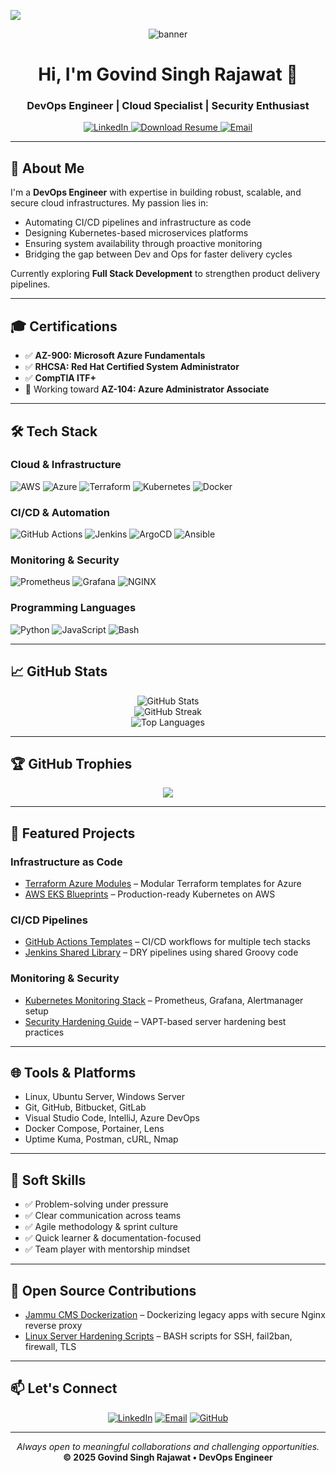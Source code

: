 [![](https://visitcount.itsvg.in/api?id=govindrajawat&icon=9&color=7)](https://visitcount.itsvg.in)

<p align="center">
  <img src="https://user-images.githubusercontent.com/53086504/222387656-a58cb64f-74cb-48f1-98d6-e7978ec3b864.png" alt="banner" />
</p>

<h1 align="center">Hi, I'm Govind Singh Rajawat 👋</h1>
<h3 align="center">DevOps Engineer | Cloud Specialist | Security Enthusiast</h3>

<p align="center">
  <a href="https://linkedin.com/in/govindrajawat">
    <img src="https://img.shields.io/badge/LinkedIn-0077B5?style=for-the-badge&logo=linkedin&logoColor=white" alt="LinkedIn"/>
  </a>
  <a href="https://github.com/govindrajawat/govindrajawat/files/10869811/resume.pdf">
    <img src="https://img.shields.io/badge/Download_CV-Govind_Singh-blue?style=for-the-badge" alt="Download Resume"/>
  </a>
  <a href="mailto:govindrajawat260398260398@gmail.com">
    <img src="https://img.shields.io/badge/Email-D14836?style=for-the-badge&logo=gmail&logoColor=white" alt="Email"/>
  </a>
</p>

---

## 🚀 About Me

I'm a **DevOps Engineer** with expertise in building robust, scalable, and secure cloud infrastructures. My passion lies in:

- Automating CI/CD pipelines and infrastructure as code
- Designing Kubernetes-based microservices platforms
- Ensuring system availability through proactive monitoring
- Bridging the gap between Dev and Ops for faster delivery cycles

Currently exploring **Full Stack Development** to strengthen product delivery pipelines.

---

## 🎓 Certifications

- ✅ **AZ-900: Microsoft Azure Fundamentals**  
- ✅ **RHCSA: Red Hat Certified System Administrator**  
- ✅ **CompTIA ITF+**  
- 🧪 Working toward **AZ-104: Azure Administrator Associate**

---

## 🛠️ Tech Stack

### **Cloud & Infrastructure**
![AWS](https://img.shields.io/badge/AWS-%23FF9900.svg?style=for-the-badge&logo=amazon-aws&logoColor=white)
![Azure](https://img.shields.io/badge/Azure-%230072C6.svg?style=for-the-badge&logo=microsoft-azure&logoColor=white)
![Terraform](https://img.shields.io/badge/Terraform-%235835CC.svg?style=for-the-badge&logo=terraform&logoColor=white)
![Kubernetes](https://img.shields.io/badge/Kubernetes-%23326CE5.svg?style=for-the-badge&logo=kubernetes&logoColor=white)
![Docker](https://img.shields.io/badge/Docker-%230db7ed.svg?style=for-the-badge&logo=docker&logoColor=white)

### **CI/CD & Automation**
![GitHub Actions](https://img.shields.io/badge/GitHub_Actions-%232088FF.svg?style=for-the-badge&logo=github-actions&logoColor=white)
![Jenkins](https://img.shields.io/badge/Jenkins-%23D24939.svg?style=for-the-badge&logo=jenkins&logoColor=white)
![ArgoCD](https://img.shields.io/badge/ArgoCD-%23EF7B4D.svg?style=for-the-badge&logo=argo&logoColor=white)
![Ansible](https://img.shields.io/badge/Ansible-%231A1918.svg?style=for-the-badge&logo=ansible&logoColor=white)

### **Monitoring & Security**
![Prometheus](https://img.shields.io/badge/Prometheus-%23E6522C.svg?style=for-the-badge&logo=prometheus&logoColor=white)
![Grafana](https://img.shields.io/badge/Grafana-%23F46800.svg?style=for-the-badge&logo=grafana&logoColor=white)
![NGINX](https://img.shields.io/badge/NGINX-%23009639.svg?style=for-the-badge&logo=nginx&logoColor=white)

### **Programming Languages**
![Python](https://img.shields.io/badge/Python-%233776AB.svg?style=for-the-badge&logo=python&logoColor=white)
![JavaScript](https://img.shields.io/badge/JavaScript-%23F7DF1E.svg?style=for-the-badge&logo=javascript&logoColor=black)
![Bash](https://img.shields.io/badge/Bash-%234EAA25.svg?style=for-the-badge&logo=gnu-bash&logoColor=white)

---

## 📈 GitHub Stats

<div align="center">
  <img src="https://github-readme-stats.vercel.app/api?username=govindrajawat&show_icons=true&theme=radical" alt="GitHub Stats" />
  <br />
  <img src="https://streak-stats.demolab.com?user=govindrajawat&theme=radical" alt="GitHub Streak" />
  <br />
  <img src="https://github-readme-stats.vercel.app/api/top-langs/?username=govindrajawat&layout=compact&theme=radical" alt="Top Languages" />
</div>

---

## 🏆 GitHub Trophies

<p align="center">
  <img src="https://github-profile-trophy.vercel.app/?username=govindrajawat&theme=radical&no-frame=true&margin-w=15&row=2&column=4" />
</p>

---

## 💼 Featured Projects

### **Infrastructure as Code**
- [Terraform Azure Modules](https://github.com/govindrajawat/terraform-azure-modules) – Modular Terraform templates for Azure
- [AWS EKS Blueprints](https://github.com/govindrajawat/aws-eks-blueprints) – Production-ready Kubernetes on AWS

### **CI/CD Pipelines**
- [GitHub Actions Templates](https://github.com/govindrajawat/awesome-ci-cd-templates) – CI/CD workflows for multiple tech stacks
- [Jenkins Shared Library](https://github.com/govindrajawat/jenkins-shared-lib) – DRY pipelines using shared Groovy code

### **Monitoring & Security**
- [Kubernetes Monitoring Stack](https://github.com/govindrajawat/k8s-monitoring) – Prometheus, Grafana, Alertmanager setup
- [Security Hardening Guide](https://github.com/govindrajawat/security-hardening) – VAPT-based server hardening best practices

---

## 🌐 Tools & Platforms

- Linux, Ubuntu Server, Windows Server
- Git, GitHub, Bitbucket, GitLab
- Visual Studio Code, IntelliJ, Azure DevOps
- Docker Compose, Portainer, Lens
- Uptime Kuma, Postman, cURL, Nmap

---

## 🧠 Soft Skills

- ✅ Problem-solving under pressure  
- ✅ Clear communication across teams  
- ✅ Agile methodology & sprint culture  
- ✅ Quick learner & documentation-focused  
- ✅ Team player with mentorship mindset

---

## 🤝 Open Source Contributions

- [Jammu CMS Dockerization](https://github.com/govindrajawat/jammu-cms) – Dockerizing legacy apps with secure Nginx reverse proxy
- [Linux Server Hardening Scripts](https://github.com/govindrajawat/linux-hardening) – BASH scripts for SSH, fail2ban, firewall, TLS

---

## 📫 Let's Connect

<p align="center">
  <a href="https://linkedin.com/in/govindrajawat"><img src="https://img.icons8.com/color/48/000000/linkedin.png" alt="LinkedIn"/></a>
  <a href="mailto:govindrajawat260398260398@gmail.com"><img src="https://img.icons8.com/color/48/000000/gmail.png" alt="Email"/></a>
  <a href="https://github.com/govindrajawat"><img src="https://img.icons8.com/ios-filled/48/000000/github.png" alt="GitHub"/></a>
</p>

---

<p align="center">
  <i>Always open to meaningful collaborations and challenging opportunities.</i><br>
  <b>© 2025 Govind Singh Rajawat • DevOps Engineer</b>
</p>
